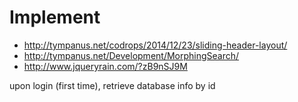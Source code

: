 # Implement
* http://tympanus.net/codrops/2014/12/23/sliding-header-layout/
* http://tympanus.net/Development/MorphingSearch/
* http://www.jqueryrain.com/?zB9nSJ9M

upon login (first time), retrieve database info by id
